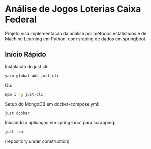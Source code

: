 

# Análise de Jogos Loterias Caixa Federal

Projeto visa implementação da análise por métodos estatísticos e de Machine Learning em Python, com sraping de dados em springboot.

## Início Rápido

Instalação do just cli:

``` bash
yarn global add just-cli
```

Ou:

``` bash
npm i -g just-cli
```

Setup do MongoDB em docker-compose.yml:

``` bash
just docker
```

Iniciando a aplicação em spring-boot para scrapping:

``` bash
just run
```

(repository under construction)
##
